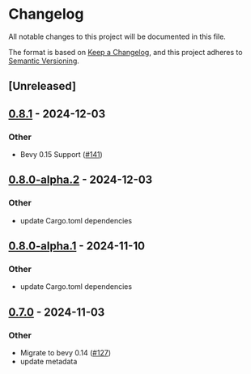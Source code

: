 # Changelog

All notable changes to this project will be documented in this file.

The format is based on [Keep a Changelog](https://keepachangelog.com/en/1.0.0/),
and this project adheres to [Semantic Versioning](https://semver.org/spec/v2.0.0.html).

## [Unreleased]

## [0.8.1](https://github.com/makspll/bevy_mod_scripting/compare/bevy_mod_scripting_rhai-v0.8.0-alpha.2...bevy_mod_scripting_rhai-v0.8.1) - 2024-12-03

### Other

- Bevy 0.15 Support ([#141](https://github.com/makspll/bevy_mod_scripting/pull/141))

## [0.8.0-alpha.2](https://github.com/makspll/bevy_mod_scripting/compare/bevy_mod_scripting_rhai-v0.8.0-alpha.1...bevy_mod_scripting_rhai-v0.8.0-alpha.2) - 2024-12-03

### Other

- update Cargo.toml dependencies

## [0.8.0-alpha.1](https://github.com/makspll/bevy_mod_scripting/compare/bevy_mod_scripting_rhai-v0.8.0-alpha.0...bevy_mod_scripting_rhai-v0.8.0-alpha.1) - 2024-11-10

### Other

- update Cargo.toml dependencies

## [0.7.0](https://github.com/makspll/bevy_mod_scripting/compare/bevy_mod_scripting_rhai-v0.6.0...bevy_mod_scripting_rhai-v0.7.0) - 2024-11-03

### Other

- Migrate to bevy 0.14 ([#127](https://github.com/makspll/bevy_mod_scripting/pull/127))
- update metadata
